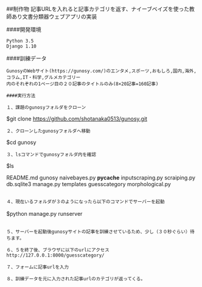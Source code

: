 ##制作物
記事URLを入れると記事カテゴリを返す、ナイーブベイズを使った教師あり文書分類器ウェブアプリの実装

####開発環境
```
Python 3.5
Django 1.10
```

####訓練データ
```
GunosyのWebサイト(https://gunosy.com/)のエンタメ,スポーツ,おもしろ,国内,海外,コラム,IT・科学,グルメカテゴリー
内のそれぞれの1ページ目の２０記事のタイトルのみ(8×20記事=160記事)  

####実行方法

１、課題のgunosyフォルダをクローン  
```
$git clone https://github.com/shotanaka0513/gunosy.git  
```
２、クローンしたgunosyフォルダへ移動  
```
$cd gunosy    
```
３、lsコマンドでgunosyフォルダ内を確認  
```
$ls 
  
README.md		gunosy			naivebayes.py
__pycache__		inputscraping.py	scraiping.py
db.sqlite3		manage.py		templates
guesscategory		morphological.py
```

４、現在いるフォルダが３のようになったら以下のコマンドでサーバーを起動  
```
$python manage.py runserver　　
```

５、サーバーを起動後gunosyサイトの記事を訓練させているため、少し（３０秒ぐらい）待ちます。  

６、５を終了後、ブラウザに以下のurlにアクセス  
http://127.0.0.1:8000/guesscategory/

７、フォームに記事urlを入力  

８、訓練データを元に入力された記事urlのカテゴリが返ってくる。
